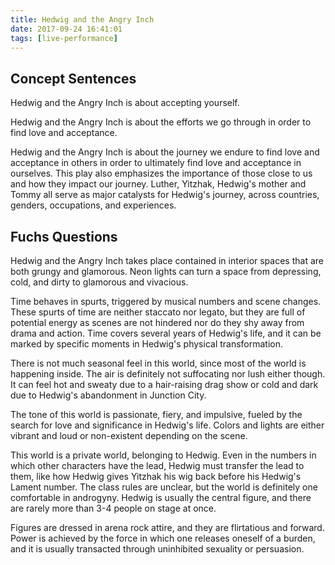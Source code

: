 ```yaml
---
title: Hedwig and the Angry Inch
date: 2017-09-24 16:41:01
tags: [live-performance]
---
```


## Concept Sentences

Hedwig and the Angry Inch is about accepting yourself. 

Hedwig and the Angry Inch is about the efforts we go through in order to find love and acceptance. 

Hedwig and the Angry Inch is about the journey we endure to find love and acceptance in others in order to ultimately find love and acceptance in ourselves. This play also emphasizes the importance of those close to us and how they impact our journey. Luther, Yitzhak, Hedwig's mother and Tommy all serve as major catalysts for Hedwig's journey, across countries, genders, occupations, and experiences. 

## Fuchs Questions

Hedwig and the Angry Inch takes place contained in interior spaces that are both grungy and glamorous. Neon lights can turn a space from depressing, cold, and dirty to glamorous and vivacious. 

Time behaves in spurts, triggered by musical numbers and scene changes. These spurts of time are neither staccato nor legato, but they are full of potential energy as scenes are not hindered nor do they shy away from drama and action. Time covers several years of Hedwig's life, and it can be marked by specific moments in Hedwig's physical transformation. 

There is not much seasonal feel in this world, since most of the world is happening inside. The air is definitely not suffocating nor lush either though. It can feel hot and sweaty due to a hair-raising drag show or cold and dark due to Hedwig's abandonment in Junction City. 

The tone of this world is passionate, fiery, and impulsive, fueled by the search for love and significance in Hedwig's life. Colors and lights are either vibrant and loud or non-existent depending on the scene.

This world is a private world, belonging to Hedwig. Even in the numbers in which other characters have the lead, Hedwig must transfer the lead to them, like how Hedwig gives Yitzhak his wig back before his Hedwig's Lament number. The class rules are unclear, but the world is definitely one comfortable in androgyny. Hedwig is usually the central figure, and there are rarely more than 3-4 people on stage at once. 

Figures are dressed in arena rock attire, and they are flirtatious and forward. Power is achieved by the force in which one releases oneself of a burden, and it is usually transacted through uninhibited sexuality or persuasion. 